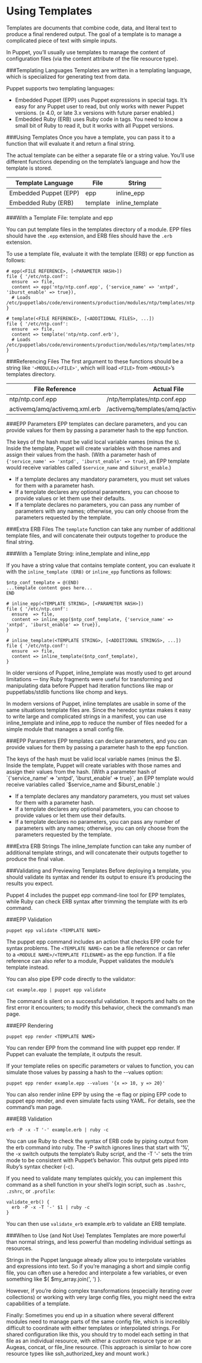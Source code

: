 # Using Templates

Templates are documents that combine code, data, and literal text to produce a final rendered output. The goal of a template is to manage a complicated piece of text with simple inputs.

In Puppet, you’ll usually use templates to manage the content of configuration files (via the content attribute of the file resource type).

###Templating Languages
Templates are written in a templating language, which is specialized for generating text from data.

Puppet supports two templating languages:

* Embedded Puppet (EPP) uses Puppet expressions in special tags. It’s easy for any Puppet user to read, but only works with newer Puppet versions. (≥ 4.0, or late 3.x versions with future parser enabled.)
* Embedded Ruby (ERB) uses Ruby code in tags. You need to know a small bit of Ruby to read it, but it works with all Puppet versions.

###Using Templates
Once you have a template, you can pass it to a function that will evaluate it and return a final string.

The actual template can be either a separate file or a string value. You’ll use different functions depending on the template’s language and how the template is stored.

|Template Language	|File	|String
|--|--|--
|Embedded Puppet (EPP)	|epp	|inline_epp
|Embedded Ruby (ERB)	|template	|inline_template

###With a Template File: template and epp

You can put template files in the templates directory of a module. EPP files should have the `.epp` extension, and ERB files should have the `.erb` extension.

To use a template file, evaluate it with the template (ERB) or epp function as follows:
```
# epp(<FILE REFERENCE>, [<PARAMETER HASH>])
file { '/etc/ntp.conf':
  ensure  => file,
  content => epp('ntp/ntp.conf.epp', {'service_name' => 'xntpd', 'iburst_enable' => true}),
  # Loads /etc/puppetlabs/code/environments/production/modules/ntp/templates/ntp.conf.epp
}

# template(<FILE REFERENCE>, [<ADDITIONAL FILES>, ...])
file { '/etc/ntp.conf':
  ensure  => file,
  content => template('ntp/ntp.conf.erb'),
  # Loads /etc/puppetlabs/code/environments/production/modules/ntp/templates/ntp.conf.erb
}
```

###Referencing Files
The first argument to these functions should be a string like `'<MODULE>/<FILE>'`, which will load `<FILE>` from `<MODULE>`’s templates directory.

|File Reference	|Actual File
|--|--|
|ntp/ntp.conf.epp	|<MODULES DIRECTORY>/ntp/templates/ntp.conf.epp
|activemq/amq/activemq.xml.erb	|<MODULES DIRECTORY>/activemq/templates/amq/activemq.xml.erb

###EPP Parameters
EPP templates can declare parameters, and you can provide values for them by passing a parameter hash to the epp function.

The keys of the hash must be valid local variable names (minus the `$`). Inside the template, Puppet will create variables with those names and assign their values from the hash. (With a parameter hash of `{'service_name' => 'xntpd', 'iburst_enable' => true}`, an EPP template would receive variables called `$service_name` and `$iburst_enable`.)

* If a template declares any mandatory parameters, you must set values for them with a parameter hash.
* If a template declares any optional parameters, you can choose to provide values or let them use their defaults.
* If a template declares no parameters, you can pass any number of parameters with any names; otherwise, you can only choose from the parameters requested by the template.

###Extra ERB Files
The `template` function can take any number of additional template files, and will concatenate their outputs together to produce the final string.

###With a Template String: inline_template and inline_epp

If you have a string value that contains template content, you can evaluate it with the `inline_template (ERB)` or `inline_epp` functions as follows:

```
$ntp_conf_template = @(END)
...template content goes here...
END

# inline_epp(<TEMPLATE STRING>, [<PARAMETER HASH>])
file { '/etc/ntp.conf':
  ensure  => file,
  content => inline_epp($ntp_conf_template, {'service_name' => 'xntpd', 'iburst_enable' => true}),
}

# inline_template(<TEMPLATE STRING>, [<ADDITIONAL STRINGS>, ...])
file { '/etc/ntp.conf':
  ensure  => file,
  content => inline_template($ntp_conf_template),
}
```

In older versions of Puppet, inline_template was mostly used to get around limitations — tiny Ruby fragments were useful for transforming and manipulating data before Puppet had iteration functions like map or puppetlabs/stdlib functions like chomp and keys.

In modern versions of Puppet, inline templates are usable in some of the same situations template files are. Since the heredoc syntax makes it easy to write large and complicated strings in a manifest, you can use inline_template and inline_epp to reduce the number of files needed for a simple module that manages a small config file.

###EPP Parameters
EPP templates can declare parameters, and you can provide values for them by passing a parameter hash to the epp function.

The keys of the hash must be valid local variable names (minus the $). Inside the template, Puppet will create variables with those names and assign their values from the hash. (With a parameter hash of `{'service_name' => 'xntpd', 'iburst_enable' => true}`, an EPP template would receive variables called `$service_name and $iburst_enable`.)

* If a template declares any mandatory parameters, you must set values for them with a parameter hash.
* If a template declares any optional parameters, you can choose to provide values or let them use their defaults.
* If a template declares no parameters, you can pass any number of parameters with any names; otherwise, you can only choose from the parameters requested by the template.

###Extra ERB Strings
The inline_template function can take any number of additional template strings, and will concatenate their outputs together to produce the final value.

###Validating and Previewing Templates
Before deploying a template, you should validate its syntax and render its output to ensure it’s producing the results you expect.

Puppet 4 includes the puppet epp command-line tool for EPP templates, while Ruby can check ERB syntax after trimming the template with its erb command.

###EPP Validation

`puppet epp validate <TEMPLATE NAME>`

The puppet epp command includes an action that checks EPP code for syntax problems. The `<TEMPLATE NAME>` can be a file reference or can refer to a `<MODULE NAME>/<TEMPLATE FILENAME>` as the epp function. If a file reference can also refer to a module, Puppet validates the module’s template instead.

You can also pipe EPP code directly to the validator:

`cat example.epp | puppet epp validate`

The command is silent on a successful validation. It reports and halts on the first error it encounters; to modify this behavior, check the command’s man page.

###EPP Rendering

`puppet epp render <TEMPLATE NAME>`

You can render EPP from the command line with puppet epp render. If Puppet can evaluate the template, it outputs the result.

If your template relies on specific parameters or values to function, you can simulate those values by passing a hash to the --values option:

`puppet epp render example.epp --values '{x => 10, y => 20}'`

You can also render inline EPP by using the -e flag or piping EPP code to puppet epp render, and even simulate facts using YAML. For details, see the command’s man page.


###ERB Validation

`erb -P -x -T '-' example.erb | ruby -c`

You can use Ruby to check the syntax of ERB code by piping output from the erb command into ruby. The -P switch ignores lines that start with ‘%’, the -x switch outputs the template’s Ruby script, and the -T '-' sets the trim mode to be consistent with Puppet’s behavior. This output gets piped into Ruby’s syntax checker (-c).

If you need to validate many templates quickly, you can implement this command as a shell function in your shell’s login script, such as `.bashrc`, `.zshrc`, or `.profile`:

```
validate_erb() {
  erb -P -x -T '-' $1 | ruby -c
}
```

You can then use `validate_erb` example.erb to validate an ERB template.

###When to Use (and Not Use) Templates
Templates are more powerful than normal strings, and less powerful than modeling individual settings as resources.

Strings in the Puppet language already allow you to interpolate variables and expressions into text. So if you’re managing a short and simple config file, you can often use a heredoc and interpolate a few variables, or even something like ${ $my_array.join(', ') }.

However, if you’re doing complex transformations (especially iterating over collections) or working with very large config files, you might need the extra capabilities of a template.

Finally: Sometimes you end up in a situation where several different modules need to manage parts of the same config file, which is incredibly difficult to coordinate with either templates or interpolated strings. For shared configuration like this, you should try to model each setting in that file as an individual resource, with either a custom resource type or an Augeas, concat, or file_line resource. (This approach is similar to how core resource types like ssh_authorized_key and mount work.)